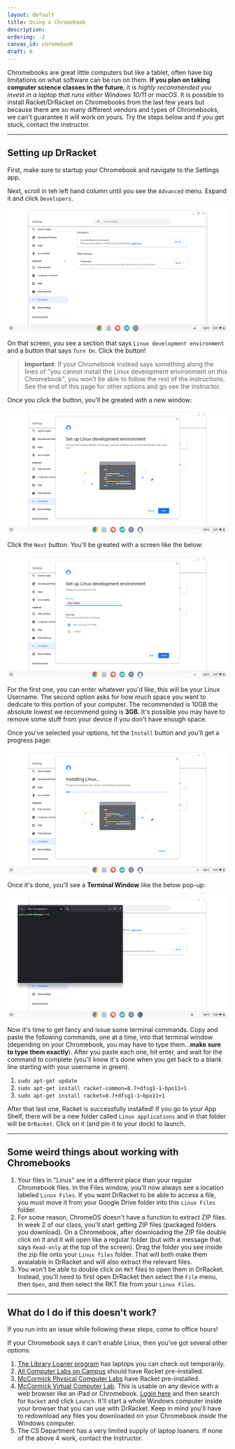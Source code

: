 ```yaml
---
layout: default
title: Using a Chromebook
description:
ordering: -2
canvas_id: chromebook
draft: 0
---
```


Chromebooks are great little computers but like a tablet, often have big limitations on what software can be run on them. **If you plan on taking computer science classes in the future**, it is _highly recommended you invest in a laptop that runs either Windows 10/11 or macOS_. It is possible to install Racket/DrRacket on Chromebooks from the last few years but because there are so many different vendors and types of Chromebooks, we can't guarantee it will work on yours. Try the steps below and if you get stuck, contact the instructor.

* * *

## Setting up DrRacket

First, make sure to startup your Chromebook and navigate to the Settings app.

Next, scroll in teh left hand column until you see the `Advanced` menu. Expand it and click `Developers`.

<img src="/assets/images/resources/chromebook_settings.png" alt="Screenshot of Chromebook settings">

On that screen, you see a section that says `Linux development environment` and a button that says `Turn On`. Click the button!

> **Important**: If your Chromebook instead says something along the lines of "you cannot install the Linux development environment on this Chromebook", you won't be able to follow the rest of the instructions. See the end of this page for other options and go see the instructor.

Once you click the button, you'll be greated with a new window:

<img src="/assets/images/resources/chromebook_linux.png" alt="Screenshot of Chromebook settings">

Click the `Next` button. You'll be greated with a screen like the below:

<img src="/assets/images/resources/chromebook_setup.png" alt="Screenshot of Chromebook settings">

For the first one, you can enter whatever you'd like, this will be your Linux Username. The second option asks for how much space you want to dedicate to this portion of your computer. The recommended is 10GB the absolute lowest we recommend going is **3GB**. It's possible you may have to remove some stuff from your device if you don't have enough space.

Once you've selected your options, hit the `Install` button and you'll get a progress page:

<img src="/assets/images/resources/chromebook_installing.png" alt="Screenshot of Chromebook settings">

Once it's done, you'll see a **Terminal Window** like the below pop-up:

<img src="/assets/images/resources/chromebook_terminal.png" alt="Screenshot of Chromebook settings">

Now it's time to get fancy and issue some terminal commands. Copy and paste the following commands, one at a time, into that terminal window (depending on your Chromebook, you may have to type them...**make sure to type them exactly**). After you paste each one, hit enter, and wait for the command to complete (you'll know it's done when you get back to a blank line starting with your username in green).

1. `sudo apt-get update`
2. `sudo apt-get install racket-common=8.7+dfsg1-1~bpo11+1`
3. `sudo apt-get install racket=8.7+dfsg1-1~bpo11+1`

After that last one, Racket is successfully installed! If you go to your App Shelf, there will be a new folder called `Linux applications` and in that folder will be `DrRacket`. Click on it (and pin it to your dock) to launch.

* * *

## Some weird things about working with Chromebooks

1. Your files in "Linux" are in a different place than your regular Chromebook files. In the Files window, you'll now always see a location labeled `Linux Files`. If you want DrRacket to be able to access a file, you must move it from your Google Drive folder into this `Linux Files` folder.
2. For some reason, ChromeOS doesn't have a function to extract ZIP files. In week 2 of our class, you'll start getting ZIP files (packaged folders you download). On a Chromebook, after downloading the ZIP file double click on it and it will open like a regular folder (but with a message that says `Read-only` at the top of the screen). Drag the folder you see inside the zip file onto your `Linux files` folder. That will both make them avaialable in DrRacket and will also extract the relevant files.
3. You won't be able to double click on `RKT` files to open them in DrRacket. Instead, you'll need to first open DrRacket then select the `File` menu, then `Open`, and then select the RKT file from your `Linux Files`.

* * * 

## What do I do if this doesn't work?

If you run into an issue while following these steps, come to office hours!

If your Chromebook says it can't enable Linux, then you've got several other options:

1. [The Library Loaner program](https://www.library.northwestern.edu/visit/technology/equipment-checkout/) has laptops you can check out temporarily.
2. [All Computer Labs on Campus](https://www.library.northwestern.edu/visit/technology/computers/) should have Racket pre-installed.
3. [McCormick Physical Computer Labs](https://www.mccormick.northwestern.edu/it-resources/labs/) have Racket pre-installed.
4. [McCormick Virtual Computer Lab](https://www.mccormick.northwestern.edu/it-resources/labs/virtual-computer-labs.html). This is usable on any device with a web browser like an iPad or Chromebook. [Login here](https://northwestern.apporto.com) and then search for `Racket` and click `Launch`. It'll start a whole Windows computer inside your browser that you can use with DrRacket. Keep in mind you'll have to redownload any files you downloaded on your Chromebook _inside_ the Windows computer.
5. The CS Department has a very limited supply of laptop loaners. If none of the above 4 work, contact the Instructor.